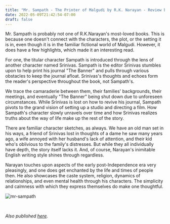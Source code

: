 ```yaml
---
title: "Mr. Sampath - The Printer of Malgudi by R.K. Narayan - Review by Abhishek Desikan"
date: 2022-05-09T21:42:54-07:00
draft: false
---
```


Mr. Sampath is probably not one of R.K.Narayan's most-loved books. This is because one doesn't connect with the characters, the plot, or the setting it is in, even though it is in the familiar fictional world of Malgudi. However, it does have a few highlights, which made it an interesting read.

For one, the titular character Sampath is introduced through the lens of another character named Srinivas. Sampath is the editor Srinivas stumbles upon to help print his journal "The Banner" and pulls through various obstacles to keep the journal afloat. Srinivas's thoughts and echoes form the reader's perspective throughout the book, not Sampath's.

We trace the camaraderie between them, their families' backgrounds, their meetings, and eventually "The Banner" being shut down due to unforeseen circumstances. While Srinivas is lost on how to revive his journal, Sampath pivots to the grand vision of setting up a studio and directing a film. How Sampath's character slowly unravels over time and how Srinivas realizes truths about the way of life make up the rest of the story.

There are familiar character sketches, as always. We have an old man set in his ways, a friend of Srinivas lost in thoughts of a dame he saw many years ago, a wife annoyed with her husband's lack of attention, and their kid who's oblivious to the family's distresses. But while they all individually have depth, the story itself lacks it. And, of course, Narayan's inimitable English writing style shines through regardless.

Narayan touches upon aspects of the early post-Independence era very pleasingly, and one does get enchanted by the life and times of people then. He also showcases the caste system, religion, dynamics of relationships, and even mental health through his characters. The simplicity and calmness with which they express themselves do make one thoughtful.

![mr-sampath](/mr-sampath.jpg)

&nbsp;&nbsp;

*Also published [here](https://www.goodreads.com/review/show/4558199511).*